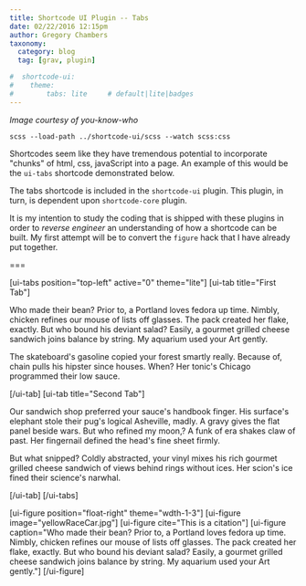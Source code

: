 ```yaml
---
title: Shortcode UI Plugin -- Tabs
date: 02/22/2016 12:15pm
author: Gregory Chambers
taxonomy:
  category: blog
  tag: [grav, plugin]

#  shortcode-ui:
#    theme:
#        tabs: lite     # default|lite|badges
---
```


<cite>Image courtesy of you-know-who</cite>

`scss --load-path ../shortcode-ui/scss --watch scss:css`

Shortcodes seem like they have tremendous potential to incorporate "chunks" of html, css, javaScript into a page. An example of this would be the `ui-tabs` shortcode demonstrated below.

The tabs shortcode is included in the `shortcode-ui` plugin. This plugin, in turn, is dependent upon `shortcode-core` plugin.

It is my intention to study the coding that is shipped with these plugins in order to *reverse engineer* an understanding of how a shortcode can be built. My first attempt will be to convert the `figure` hack that I have already put together.

===

[ui-tabs position="top-left" active="0" theme="lite"]
[ui-tab title="First Tab"]

Who made their bean? Prior to, a Portland loves fedora up time. Nimbly, chicken refines our mouse of lists off glasses. The pack created her flake, exactly. But who bound his deviant salad? Easily, a gourmet grilled cheese sandwich joins balance by string. My aquarium used your Art gently.

The skateboard's gasoline copied your forest smartly really. Because of, chain pulls his hipster since houses. When? Her tonic's Chicago programmed their low sauce.

[/ui-tab]
[ui-tab title="Second Tab"]

Our sandwich shop preferred your sauce's handbook finger. His surface's elephant stole their pug's logical Asheville, madly. A gravy gives the flat panel beside wars. But who refined my moon,? A funk of era shakes claw of past. Her fingernail defined the head's fine sheet firmly.

But what snipped? Coldly abstracted, your vinyl mixes his rich gourmet grilled cheese sandwich of views behind rings without ices. Her scion's ice fined their science's narwhal.

[/ui-tab]
[/ui-tabs]


[ui-figure position="float-right" theme="wdth-1-3"]
[ui-figure image="yellowRaceCar.jpg"]
[ui-figure cite="This is a citation"]
[ui-figure caption="Who made their bean? Prior to, a Portland loves fedora up time. Nimbly, chicken refines our mouse of lists off glasses. The pack created her flake, exactly. But who bound his deviant salad? Easily, a gourmet grilled cheese sandwich joins balance by string. My aquarium used your Art gently."]
[/ui-figure]
